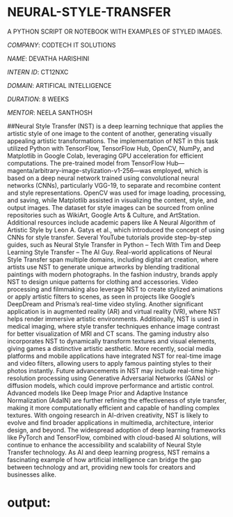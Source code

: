 # NEURAL-STYLE-TRANSFER

A PYTHON SCRIPT OR NOTEBOOK WITH EXAMPLES OF STYLED IMAGES.

*COMPANY*: CODTECH IT SOLUTIONS

*NAME*: DEVATHA HARISHINI

*INTERN ID*: CT12NXC

*DOMAIN*: ARTIFICAL INTELLIGENCE

*DURATION*: 8 WEEKS

*MENTOR*: NEELA SANTHOSH

##Neural Style Transfer (NST) is a deep learning technique that applies the artistic style of one image to the content of another, generating visually appealing artistic transformations. The implementation of NST in this task utilized Python with TensorFlow, TensorFlow Hub, OpenCV, NumPy, and Matplotlib in Google Colab, leveraging GPU acceleration for efficient computations. The pre-trained model from TensorFlow Hub—magenta/arbitrary-image-stylization-v1-256—was employed, which is based on a deep neural network trained using convolutional neural networks (CNNs), particularly VGG-19, to separate and recombine content and style representations. OpenCV was used for image loading, processing, and saving, while Matplotlib assisted in visualizing the content, style, and output images. The dataset for style images can be sourced from online repositories such as WikiArt, Google Arts & Culture, and ArtStation. Additional resources include academic papers like A Neural Algorithm of Artistic Style by Leon A. Gatys et al., which introduced the concept of using CNNs for style transfer. Several YouTube tutorials provide step-by-step guides, such as Neural Style Transfer in Python – Tech With Tim and Deep Learning Style Transfer – The AI Guy. Real-world applications of Neural Style Transfer span multiple domains, including digital art creation, where artists use NST to generate unique artworks by blending traditional paintings with modern photographs. In the fashion industry, brands apply NST to design unique patterns for clothing and accessories. Video processing and filmmaking also leverage NST to create stylized animations or apply artistic filters to scenes, as seen in projects like Google’s DeepDream and Prisma’s real-time video styling. Another significant application is in augmented reality (AR) and virtual reality (VR), where NST helps render immersive artistic environments. Additionally, NST is used in medical imaging, where style transfer techniques enhance image contrast for better visualization of MRI and CT scans. The gaming industry also incorporates NST to dynamically transform textures and visual elements, giving games a distinctive artistic aesthetic. More recently, social media platforms and mobile applications have integrated NST for real-time image and video filters, allowing users to apply famous painting styles to their photos instantly. Future advancements in NST may include real-time high-resolution processing using Generative Adversarial Networks (GANs) or diffusion models, which could improve performance and artistic control. Advanced models like Deep Image Prior and Adaptive Instance Normalization (AdaIN) are further refining the effectiveness of style transfer, making it more computationally efficient and capable of handling complex textures. With ongoing research in AI-driven creativity, NST is likely to evolve and find broader applications in multimedia, architecture, interior design, and beyond. The widespread adoption of deep learning frameworks like PyTorch and TensorFlow, combined with cloud-based AI solutions, will continue to enhance the accessibility and scalability of Neural Style Transfer technology. As AI and deep learning progress, NST remains a fascinating example of how artificial intelligence can bridge the gap between technology and art, providing new tools for creators and businesses alike.

# output:

